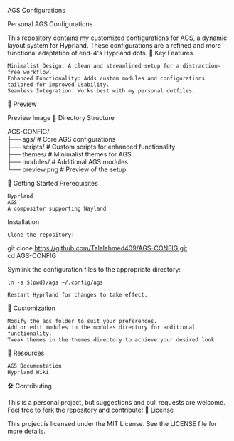 AGS Configurations

Personal AGS Configurations

This repository contains my customized configurations for AGS, a dynamic layout system for Hyprland. These configurations are a refined and more functional adaptation of end-4's Hyprland dots.
🔑 Key Features

    Minimalist Design: A clean and streamlined setup for a distraction-free workflow.
    Enhanced Functionality: Adds custom modules and configurations tailored for improved usability.
    Seamless Integration: Works best with my personal dotfiles.

📸 Preview

Preview Image
📂 Directory Structure

AGS-CONFIG/  
├── ags/                 # Core AGS configurations  
├── scripts/             # Custom scripts for enhanced functionality  
├── themes/              # Minimalist themes for AGS  
├── modules/             # Additional AGS modules  
└── preview.png          # Preview of the setup  

🚀 Getting Started
Prerequisites

    Hyprland
    AGS
    A compositor supporting Wayland

Installation

    Clone the repository:

git clone https://github.com/Talalahmed409/AGS-CONFIG.git  
cd AGS-CONFIG  

Symlink the configuration files to the appropriate directory:

    ln -s $(pwd)/ags ~/.config/ags  

    Restart Hyprland for changes to take effect.

📌 Customization

    Modify the ags folder to suit your preferences.
    Add or edit modules in the modules directory for additional functionality.
    Tweak themes in the themes directory to achieve your desired look.

📖 Resources

    AGS Documentation
    Hyprland Wiki

🛠 Contributing

This is a personal project, but suggestions and pull requests are welcome. Feel free to fork the repository and contribute!
📜 License

This project is licensed under the MIT License. See the LICENSE file for more details.

